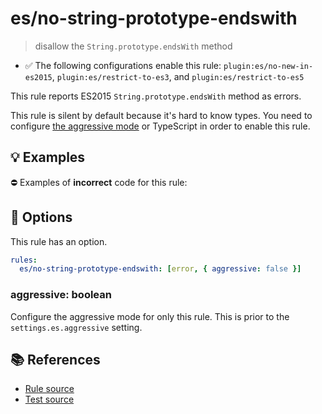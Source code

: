 # es/no-string-prototype-endswith
> disallow the `String.prototype.endsWith` method

- ✅ The following configurations enable this rule: `plugin:es/no-new-in-es2015`, `plugin:es/restrict-to-es3`, and `plugin:es/restrict-to-es5`

This rule reports ES2015 `String.prototype.endsWith` method as errors.

This rule is silent by default because it's hard to know types. You need to configure [the aggressive mode](../#the-aggressive-mode) or TypeScript in order to enable this rule.

## 💡 Examples

⛔ Examples of **incorrect** code for this rule:

<eslint-playground type="bad" code="/*eslint es/no-string-prototype-endswith: [error, { aggressive: true }] */
foo.endsWith(&quot;a&quot;)
" />

## 🔧 Options

This rule has an option.

```yml
rules:
  es/no-string-prototype-endswith: [error, { aggressive: false }]
```

### aggressive: boolean

Configure the aggressive mode for only this rule.
This is prior to the `settings.es.aggressive` setting.

## 📚 References

- [Rule source](https://github.com/mysticatea/eslint-plugin-es/blob/v4.1.0/lib/rules/no-string-prototype-endswith.js)
- [Test source](https://github.com/mysticatea/eslint-plugin-es/blob/v4.1.0/tests/lib/rules/no-string-prototype-endswith.js)
